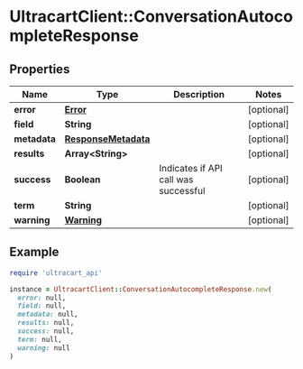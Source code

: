 # UltracartClient::ConversationAutocompleteResponse

## Properties

| Name | Type | Description | Notes |
| ---- | ---- | ----------- | ----- |
| **error** | [**Error**](Error.md) |  | [optional] |
| **field** | **String** |  | [optional] |
| **metadata** | [**ResponseMetadata**](ResponseMetadata.md) |  | [optional] |
| **results** | **Array&lt;String&gt;** |  | [optional] |
| **success** | **Boolean** | Indicates if API call was successful | [optional] |
| **term** | **String** |  | [optional] |
| **warning** | [**Warning**](Warning.md) |  | [optional] |

## Example

```ruby
require 'ultracart_api'

instance = UltracartClient::ConversationAutocompleteResponse.new(
  error: null,
  field: null,
  metadata: null,
  results: null,
  success: null,
  term: null,
  warning: null
)
```

